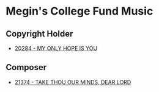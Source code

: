 # Megin's College Fund Music

## Copyright Holder

- [20284 - MY ONLY HOPE IS YOU](/hymns/20284.md)

## Composer

- [21374 - TAKE THOU OUR MINDS, DEAR LORD](/hymns/21374.md)

